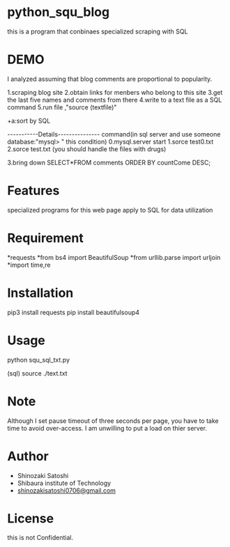 # python_squ_blog

this is a program that conbinaes specialized scraping with SQL

# DEMO
 I analyzed assuming that blog comments are proportional to popularity.

1.scraping blog site
2.obtain links for menbers who belong to this site
3.get the last five names and comments from there
4.write to a text file as a SQL command
5.run file ,"source (textfile)"

+a:sort by SQL

-----------Details---------------
command(in sql server and use someone database:"mysql> " this condition)
0.mysql.server start
1.sorce test0.txt
2.sorce test.txt
(you should handle the files with drugs)

3.bring down
SELECT*FROM comments
ORDER BY countCome DESC;
# Features

specialized programs for this web page
apply to SQL for data utilization


# Requirement

*requests
*from bs4 import BeautifulSoup
*from urllib.parse import urljoin
*import time,re

# Installation

pip3 install requests
pip install beautifulsoup4

# Usage

python squ_sql_txt.py

(sql)
source ./text.txt

# Note

Although I set pause timeout of three seconds per page, you have to take time to avoid over-access.
I am unwilling to put a load on thier server.

# Author


* Shinozaki Satoshi
* Shibaura institute of Technology
* shinozakisatoshi0706@gmail.com

# License

this is not Confidential.
